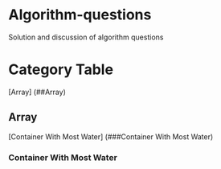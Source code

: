 # Algorithm-questions
Solution and discussion of algorithm questions
# Category Table
[Array] (##Array)

## Array
[Container With Most Water] (###Container With Most Water)
### Container With Most Water
